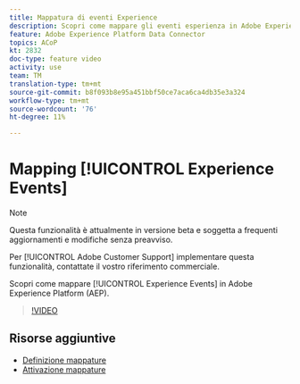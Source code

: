 ```yaml
---
title: Mappatura di eventi Experience
description: Scopri come mappare gli eventi esperienza in Adobe Experience Platform (AEP)
feature: Adobe Experience Platform Data Connector
topics: ACoP
kt: 2832
doc-type: feature video
activity: use
team: TM
translation-type: tm+mt
source-git-commit: b8f093b8e95a451bbf50ce7aca6ca4db35e3a324
workflow-type: tm+mt
source-wordcount: '76'
ht-degree: 11%

---
```



# Mapping [!UICONTROL Experience Events]

>[!NOTE]
>
>Questa funzionalità è attualmente in versione beta e soggetta a frequenti aggiornamenti e modifiche senza preavviso.
>
>Per [!UICONTROL Adobe Customer Support] implementare questa funzionalità, contattate il vostro riferimento commerciale.

Scopri come mappare [!UICONTROL Experience Events] in Adobe Experience Platform (AEP).

>[!VIDEO](https://video.tv.adobe.com/v/27265?quality=12)

## Risorse aggiuntive

* [Definizione mappature](https://docs.adobe.com/content/help/en/campaign-standard/using/administrating/mapping-campaign-and-aep-data/aep-mapping-definition.html)
* [Attivazione mappature](https://docs.adobe.com/content/help/en/campaign-standard/using/administrating/mapping-campaign-and-aep-data/aep-mapping-activation.html)

